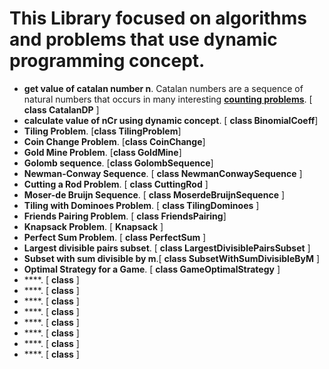 # This Library focused on algorithms and problems that use dynamic programming concept.

-	**get value of catalan number n**. Catalan numbers are a sequence of natural numbers that occurs in many interesting [**counting problems**](https://www.geeksforgeeks.org/applications-of-catalan-numbers/). [ **class CatalanDP** ]
-   **calculate value of nCr using dynamic concept**. [ **class BinomialCoeff**]
-   **Tiling Problem**. [**class TilingProblem**]
-   **Coin Change Problem**. [**class CoinChange**]
-   **Gold Mine Problem**. [**class GoldMine**]
-   **Golomb sequence**. [**class GolombSequence**]
-   **Newman-Conway Sequence**. [ **class NewmanConwaySequence** ]
-   **Cutting a Rod Problem**. [ **class CuttingRod** ]
-   **Moser-de Bruijn Sequence**. [ **class MoserdeBruijnSequence** ]
-   **Tiling with Dominoes Problem**. [ **class TilingDominoes** ]
-   **Friends Pairing Problem**. [ **class FriendsPairing**]
-   **Knapsack Problem**. [ **Knapsack** ]
-   **Perfect Sum Problem**. [ **class PerfectSum** ]
-   **Largest divisible pairs subset**. [ **class LargestDivisiblePairsSubset** ]
-   **Subset with sum divisible by m**.[ **class SubsetWithSumDivisibleByM** ]
-   **Optimal Strategy for a Game**. [ **class GameOptimalStrategy** ]
-   ****. [ **class** ]
-   ****. [ **class** ]
-   ****. [ **class** ]
-   ****. [ **class** ]
-   ****. [ **class** ]
-   ****. [ **class** ]
-   ****. [ **class** ]
-   ****. [ **class** ]



















